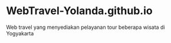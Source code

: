 # WebTravel-Yolanda.github.io
Web travel yang menyediakan pelayanan tour beberapa wisata di Yogyakarta

